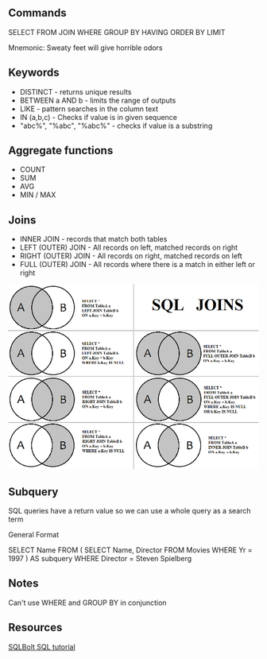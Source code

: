 ## Commands
  SELECT
  FROM
  JOIN
  WHERE
  GROUP BY
  HAVING
  ORDER BY
  LIMIT

Mnemonic: Sweaty feet will give horrible odors

## Keywords
  * DISTINCT - returns unique results
  * BETWEEN a AND b - limits the range of outputs
  * LIKE - pattern searches in the column text
  * IN (a,b,c) - Checks if value is in given sequence
  * "abc%", "%abc", "%abc%" - checks if value is a substring

## Aggregate functions
  * COUNT
  * SUM
  * AVG
  * MIN / MAX

## Joins
  * INNER JOIN - records that match both tables
  * LEFT (OUTER) JOIN - All records on left, matched records on right
  * RIGHT (OUTER) JOIN - All records on right, matched records on left
  * FULL (OUTER) JOIN - All records where there is a match in either left or right

![SQL JOINS](./images/SQL_joins.png)

## Subquery
SQL queries have a return value so we can use a whole query as a search term 

General Format

SELECT
  Name
FROM (
  SELECT
    Name, Director
  FROM
    Movies
  WHERE
    Yr = 1997
  ) AS subquery
WHERE
  Director = Steven Spielberg

## Notes
Can't use WHERE and GROUP BY in conjunction

## Resources
  [SQLBolt SQL tutorial](https://sqlbolt.com/)
